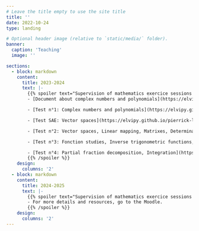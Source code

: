 ```yaml
---
# Leave the title empty to use the site title
title: ''
date: 2022-10-24
type: landing

# Optional header image (relative to `static/media/` folder).
banner:
  caption: 'Teaching'
  image: ''

sections:
  - block: markdown
    content:
      title: 2023-2024
      text: |-
        {{% spoiler text="Supervision of mathematics exercice sessions in a Bachelor in Engineering Mechanics at the University of Lyon." %}}
        - [Document about complex numbers and polynomials](https://elvipy.github.io/pierrick-levourch/uploads/2223-docrev.pdf)

        - [Test n°1: Complex numbers and polynomials](https://elvipy.github.io/pierrick-levourch/uploads/2223-controle1.pdf)

        - [Test SAE: Vector spaces](https://elvipy.github.io/pierrick-levourch/uploads/2223-sae.pdf)

        - [Test n°2: Vector spaces, Linear mapping, Matrixes, Determinants and Diagonalization](https://elvipy.github.io/pierrick-levourch/uploads/2223-controle2.pdf)

        - [Test n°3: Fonction studies, Inverse trigonometric functions, Taylor expansions](https://elvipy.github.io/pierrick-levourch/uploads/2223-controle3.pdf)

        - [Test n°4: Partial fraction decomposition, Integration](https://elvipy.github.io/pierrick-levourch/uploads/2223-controle4.pdf)
        {{% /spoiler %}}
    design:
      columns: '2'
  - block: markdown
    content:
      title: 2024-2025
      text: |-
        {{% spoiler text="Supervision of mathematics exercice sessions in mathematics and biology bachelors at Montpellier University." %}}
        - For more details and resources, go to the Moodle.
        {{% /spoiler %}}
    design:
      columns: '2'
---
```

